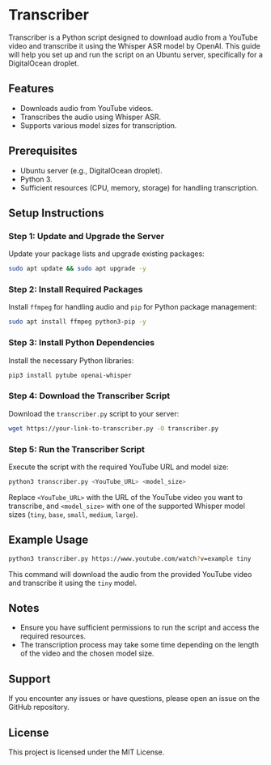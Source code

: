 
# Transcriber

Transcriber is a Python script designed to download audio from a YouTube video and transcribe it using the Whisper ASR model by OpenAI. This guide will help you set up and run the script on an Ubuntu server, specifically for a DigitalOcean droplet.

## Features

- Downloads audio from YouTube videos.
- Transcribes the audio using Whisper ASR.
- Supports various model sizes for transcription.

## Prerequisites

- Ubuntu server (e.g., DigitalOcean droplet).
- Python 3.
- Sufficient resources (CPU, memory, storage) for handling transcription.

## Setup Instructions

### Step 1: Update and Upgrade the Server

Update your package lists and upgrade existing packages:

```bash
sudo apt update && sudo apt upgrade -y
```

### Step 2: Install Required Packages

Install `ffmpeg` for handling audio and `pip` for Python package management:

```bash
sudo apt install ffmpeg python3-pip -y
```

### Step 3: Install Python Dependencies

Install the necessary Python libraries:

```bash
pip3 install pytube openai-whisper
```

### Step 4: Download the Transcriber Script

Download the `transcriber.py` script to your server:

```bash
wget https://your-link-to-transcriber.py -O transcriber.py
```

### Step 5: Run the Transcriber Script

Execute the script with the required YouTube URL and model size:

```bash
python3 transcriber.py <YouTube_URL> <model_size>
```

Replace `<YouTube_URL>` with the URL of the YouTube video you want to transcribe, and `<model_size>` with one of the supported Whisper model sizes (`tiny`, `base`, `small`, `medium`, `large`).

## Example Usage

```bash
python3 transcriber.py https://www.youtube.com/watch?v=example tiny
```

This command will download the audio from the provided YouTube video and transcribe it using the `tiny` model.

## Notes

- Ensure you have sufficient permissions to run the script and access the required resources.
- The transcription process may take some time depending on the length of the video and the chosen model size.

## Support

If you encounter any issues or have questions, please open an issue on the GitHub repository.

## License

This project is licensed under the MIT License.

